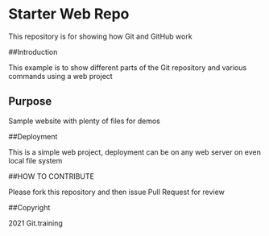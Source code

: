 # Starter Web Repo

This repository is for showing how Git and GitHub work

##Introduction 

This example is to show different parts of the Git repository and various commands using a web project

## Purpose

Sample website with plenty of files for demos

##Deployment

This is a simple web project, deployment can be on any web server on even local file system

##HOW TO CONTRIBUTE

Please fork this repository and then issue Pull Request for review

##Copyright

2021 Git.training